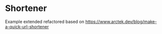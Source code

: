 # Shortener
Example extended refactored based on https://www.arctek.dev/blog/make-a-quick-url-shortener

